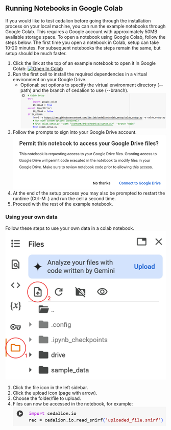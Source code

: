 ## Running Notebooks in Google Colab

If you would like to test cedalion before going through the installation process on your local machine, you can run the example notebooks through Google Colab. This requires a Google account with approximately 50MB available storage space. To open a notebook using Google Colab, follow the steps below. The first time you open a notebook in Colab, setup can take 10-20 minutes. For subsequent notebooks the steps remain the same, but setup should be much faster.

1. Click the link at the top of an example notebook to open it in Google Colab: [![Open In Colab](https://colab.research.google.com/assets/colab-badge.svg)]()
2. Run the first cell to install the required dependencies in a virtual environment on your Google Drive.
    - Optional: set options to specify the virtual environment directory (--path) and the branch of cedalion to use (--branch).
    ![Colab Cell](../img/colab/colab_cell.png)
3. Follow the prompts to sign into your Google Drive account. 
    ![Google Drive Prompt](../img/colab/gdrive_prompt.png)
4. At the end of the setup process you may also be prompted to restart the runtime (Ctrl-M .) and run the cell a second time. 
5. Proceed with the rest of the example notebook.


### Using your own data

Follow these steps to use your own data in a colab notebook.
    ![File upload](../img/colab/colab_fileupload.jpg)
1. Click the file icon in the left sidebar.
2. Click the upload icon (page with arrow).
3. Choose the folder/file to upload.
4. Files can now be accessed in the notebook, for example:
    ![File access](../img/colab/colab_fileaccess.png)
